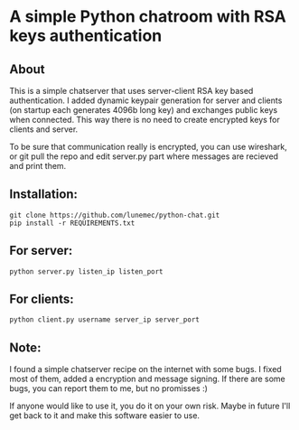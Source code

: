 A simple Python chatroom with RSA keys authentication
=====================================================

About
-----

This is a simple chatserver that uses server-client RSA key based authentication.
I added dynamic keypair generation for server and clients (on startup each generates
4096b long key) and exchanges public keys when connected.
This way there is no need to create encrypted keys for clients and server.

To be sure that communication really is encrypted, you can use wireshark,
or git pull the repo and edit server.py part where messages are recieved and
print them.

Installation:
-------------
    git clone https://github.com/lunemec/python-chat.git
    pip install -r REQUIREMENTS.txt

For server:
-----------
    python server.py listen_ip listen_port

For clients:
------------
    python client.py username server_ip server_port



Note:
-----
I found a simple chatserver recipe on the internet with some bugs. I fixed most of them,
added a encryption and message signing. If there are some bugs, you can report them to me,
but no promisses :)

If anyone would like to use it, you do it on your own risk.
Maybe in future I'll get back to it and make this software easier to use.
